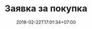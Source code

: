 ---
title: 'Заявка за покупка'
date: 2018-02-22T17:01:34+07:00

contact:
  form_heading: ""
  phone: "0885 05 09 19"
  email: "example@example.com"
  address: "Варна, улица номер 123123"
  google_map_text_link: https://maps.app.goo.gl/RbWWV8UAZdwAoC9u7
  google_map_embed_link: "https://maps.app.goo.gl/RbWWV8UAZdwAoC9u7"

  button_text: "изпрати"
---